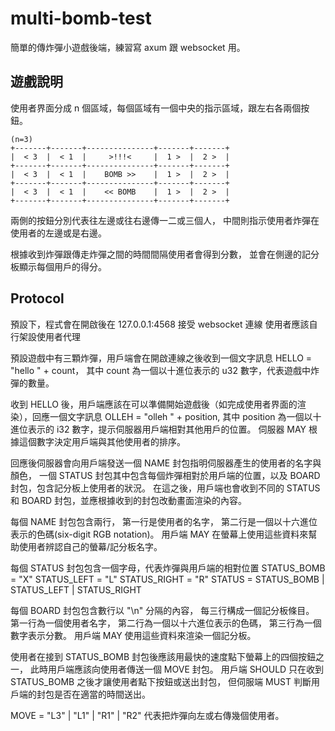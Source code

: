 # multi-bomb-test

簡單的傳炸彈小遊戲後端，練習寫 axum 跟 websocket 用。

## 遊戲說明

使用者界面分成 n 個區域，每個區域有一個中央的指示區域，跟左右各兩個按鈕。

```
(n=3)
+-------+-------+---------------+-------+-------+
|  < 3  |  < 1  |     >!!!<     |  1 >  |  2 >  |
+-------+-------+---------------+-------+-------+
|  < 3  |  < 1  |    BOMB >>    |  1 >  |  2 >  |
+-------+-------+---------------+-------+-------+
|  < 3  |  < 1  |    << BOMB    |  1 >  |  2 >  |
+-------+-------+---------------+-------+-------+
```

兩側的按鈕分別代表往左邊或往右邊傳一二或三個人，
中間則指示使用者炸彈在使用者的左邊或是右邊。

根據收到炸彈跟傳走炸彈之間的時間間隔使用者會得到分數，
並會在側邊的記分板顯示每個用戶的得分。

## Protocol

預設下，程式會在開啟後在 127.0.0.1:4568 接受 websocket 連線
使用者應該自行架設使用者代理

預設遊戲中有三顆炸彈，用戶端會在開啟連線之後收到一個文字訊息 HELLO = "hello " + count，
其中 count 為一個以十進位表示的 u32 數字，代表遊戲中炸彈的數量。

收到 HELLO 後，用戶端應該在可以準備開始遊戲後（如完成使用者界面的渲染），回應一個文字訊息 OLLEH = "olleh " + position, 
其中 position 為一個以十進位表示的 i32 數字，提示伺服器用戶端相對其他用戶的位置。
伺服器 MAY 根據這個數字決定用戶端與其他使用者的排序。

回應後伺服器會向用戶端發送一個 NAME 封包指明伺服器產生的使用者的名字與顏色，
一個 STATUS 封包其中包含每個炸彈相對於用戶端的位置，以及 BOARD 封包，包含記分板上使用者的狀況。
在這之後，用戶端也會收到不同的 STATUS 和 BOARD 封包，並應根據收到的封包改動畫面渲染的內容。

每個 NAME 封包包含兩行，
第一行是使用者的名字，
第二行是一個以十六進位表示的色碼(six-digit RGB notation)。
用戶端 MAY 在螢幕上使用這些資料來幫助使用者辨認自己的螢幕/記分板名字。

每個 STATUS 封包包含一個字母，代表炸彈與用戶端的相對位置
STATUS_BOMB = "X"
STATUS_LEFT = "L"
STATUS_RIGHT = "R"
STATUS = STATUS_BOMB | STATUS_LEFT | STATUS_RIGHT

每個 BOARD 封包包含數行以 "\n" 分隔的內容，
每三行構成一個記分板條目。
第一行為一個使用者名字，
第二行為一個以十六進位表示的色碼，
第三行為一個數字表示分數。
用戶端 MAY 使用這些資料來渲染一個記分板。

使用者在接到 STATUS_BOMB 封包後應該用最快的速度點下螢幕上的四個按鈕之一，
此時用戶端應該向使用者傳送一個 MOVE 封包。
用戶端 SHOULD 只在收到 STATUS_BOMB 之後才讓使用者點下按鈕或送出封包，
但伺服端 MUST 判斷用戶端的封包是否在適當的時間送出。

MOVE = "L3" | "L1" | "R1" | "R2"
代表把炸彈向左或右傳幾個使用者。

